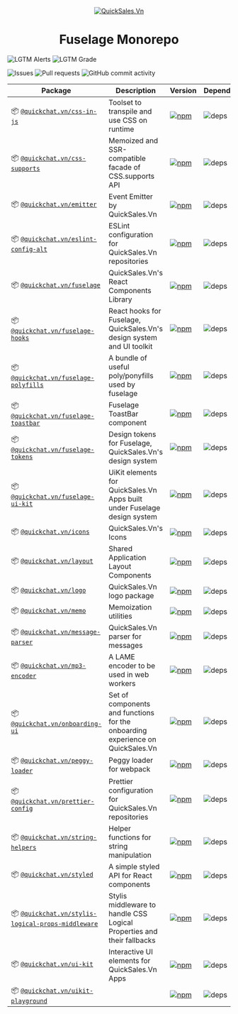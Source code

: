 <p align="center">
  <a href="https://quickchat.vn" title="QuickSales.Vn">
    <img src="https://github.com/QuickSales/QuickSales.Vn.Artwork/raw/master/Logos/2020/png/logo-horizontal-red.png" alt="QuickSales.Vn" />
  </a>
</p>

<h1 align="center">Fuselage Monorepo</h1>

![LGTM Alerts](https://img.shields.io/lgtm/alerts/github/QuickSales/fuselage?style=flat-square)
![LGTM Grade](https://img.shields.io/lgtm/grade/javascript/github/QuickSales/fuselage?style=flat-square)

![Issues](https://img.shields.io/github/issues/QuickSales/fuselage?style=flat-square)
![Pull requests](https://img.shields.io/github/issues-pr/QuickSales/fuselage?style=flat-square)
![GitHub commit activity](https://img.shields.io/github/commit-activity/m/QuickSales/fuselage?style=flat-square)

| Package | Description | Version | Dependencies |
|---------|-------------|---------|--------------|
| 📦 [`@quickchat.vn/css-in-js`](/packages/css-in-js) | Toolset to transpile and use CSS on runtime | [![npm](https://img.shields.io/npm/v/@quickchat.vn/css-in-js?style=flat-square)](https://www.npmjs.com/package/@quickchat.vn/css-in-js) | ![deps](https://img.shields.io/librariesio/release/npm/@quickchat.vn/css-in-js?style=flat-square) |
| 📦 [`@quickchat.vn/css-supports`](/packages/css-supports) | Memoized and SSR-compatible facade of CSS.supports API | [![npm](https://img.shields.io/npm/v/@quickchat.vn/css-supports?style=flat-square)](https://www.npmjs.com/package/@quickchat.vn/css-supports) | ![deps](https://img.shields.io/librariesio/release/npm/@quickchat.vn/css-supports?style=flat-square) |
| 📦 [`@quickchat.vn/emitter`](/packages/emitter) | Event Emitter by QuickSales.Vn | [![npm](https://img.shields.io/npm/v/@quickchat.vn/emitter?style=flat-square)](https://www.npmjs.com/package/@quickchat.vn/emitter) | ![deps](https://img.shields.io/librariesio/release/npm/@quickchat.vn/emitter?style=flat-square) |
| 📦 [`@quickchat.vn/eslint-config-alt`](/packages/eslint-config-alt) | ESLint configuration for QuickSales.Vn repositories | [![npm](https://img.shields.io/npm/v/@quickchat.vn/eslint-config-alt?style=flat-square)](https://www.npmjs.com/package/@quickchat.vn/eslint-config-alt) | ![deps](https://img.shields.io/librariesio/release/npm/@quickchat.vn/eslint-config-alt?style=flat-square) |
| 📦 [`@quickchat.vn/fuselage`](/packages/fuselage) | QuickSales.Vn's React Components Library | [![npm](https://img.shields.io/npm/v/@quickchat.vn/fuselage?style=flat-square)](https://www.npmjs.com/package/@quickchat.vn/fuselage) | ![deps](https://img.shields.io/librariesio/release/npm/@quickchat.vn/fuselage?style=flat-square) |
| 📦 [`@quickchat.vn/fuselage-hooks`](/packages/fuselage-hooks) | React hooks for Fuselage, QuickSales.Vn's design system and UI toolkit | [![npm](https://img.shields.io/npm/v/@quickchat.vn/fuselage-hooks?style=flat-square)](https://www.npmjs.com/package/@quickchat.vn/fuselage-hooks) | ![deps](https://img.shields.io/librariesio/release/npm/@quickchat.vn/fuselage-hooks?style=flat-square) |
| 📦 [`@quickchat.vn/fuselage-polyfills`](/packages/fuselage-polyfills) | A bundle of useful poly/ponyfills used by fuselage | [![npm](https://img.shields.io/npm/v/@quickchat.vn/fuselage-polyfills?style=flat-square)](https://www.npmjs.com/package/@quickchat.vn/fuselage-polyfills) | ![deps](https://img.shields.io/librariesio/release/npm/@quickchat.vn/fuselage-polyfills?style=flat-square) |
| 📦 [`@quickchat.vn/fuselage-toastbar`](/packages/fuselage-toastbar) | Fuselage ToastBar component | [![npm](https://img.shields.io/npm/v/@quickchat.vn/fuselage-toastbar?style=flat-square)](https://www.npmjs.com/package/@quickchat.vn/fuselage-toastbar) | ![deps](https://img.shields.io/librariesio/release/npm/@quickchat.vn/fuselage-toastbar?style=flat-square) |
| 📦 [`@quickchat.vn/fuselage-tokens`](/packages/fuselage-tokens) | Design tokens for Fuselage, QuickSales.Vn's design system | [![npm](https://img.shields.io/npm/v/@quickchat.vn/fuselage-tokens?style=flat-square)](https://www.npmjs.com/package/@quickchat.vn/fuselage-tokens) | ![deps](https://img.shields.io/librariesio/release/npm/@quickchat.vn/fuselage-tokens?style=flat-square) |
| 📦 [`@quickchat.vn/fuselage-ui-kit`](/packages/fuselage-ui-kit) | UiKit elements for QuickSales.Vn Apps built under Fuselage design system | [![npm](https://img.shields.io/npm/v/@quickchat.vn/fuselage-ui-kit?style=flat-square)](https://www.npmjs.com/package/@quickchat.vn/fuselage-ui-kit) | ![deps](https://img.shields.io/librariesio/release/npm/@quickchat.vn/fuselage-ui-kit?style=flat-square) |
| 📦 [`@quickchat.vn/icons`](/packages/icons) | QuickSales.Vn's Icons | [![npm](https://img.shields.io/npm/v/@quickchat.vn/icons?style=flat-square)](https://www.npmjs.com/package/@quickchat.vn/icons) | ![deps](https://img.shields.io/librariesio/release/npm/@quickchat.vn/icons?style=flat-square) |
| 📦 [`@quickchat.vn/layout`](/packages/layout) | Shared Application Layout Components | [![npm](https://img.shields.io/npm/v/@quickchat.vn/layout?style=flat-square)](https://www.npmjs.com/package/@quickchat.vn/layout) | ![deps](https://img.shields.io/librariesio/release/npm/@quickchat.vn/layout?style=flat-square) |
| 📦 [`@quickchat.vn/logo`](/packages/logo) | QuickSales.Vn logo package | [![npm](https://img.shields.io/npm/v/@quickchat.vn/logo?style=flat-square)](https://www.npmjs.com/package/@quickchat.vn/logo) | ![deps](https://img.shields.io/librariesio/release/npm/@quickchat.vn/logo?style=flat-square) |
| 📦 [`@quickchat.vn/memo`](/packages/memo) | Memoization utilities | [![npm](https://img.shields.io/npm/v/@quickchat.vn/memo?style=flat-square)](https://www.npmjs.com/package/@quickchat.vn/memo) | ![deps](https://img.shields.io/librariesio/release/npm/@quickchat.vn/memo?style=flat-square) |
| 📦 [`@quickchat.vn/message-parser`](/packages/message-parser) | QuickSales.Vn parser for messages | [![npm](https://img.shields.io/npm/v/@quickchat.vn/message-parser?style=flat-square)](https://www.npmjs.com/package/@quickchat.vn/message-parser) | ![deps](https://img.shields.io/librariesio/release/npm/@quickchat.vn/message-parser?style=flat-square) |
| 📦 [`@quickchat.vn/mp3-encoder`](/packages/mp3-encoder) | A LAME encoder to be used in web workers | [![npm](https://img.shields.io/npm/v/@quickchat.vn/mp3-encoder?style=flat-square)](https://www.npmjs.com/package/@quickchat.vn/mp3-encoder) | ![deps](https://img.shields.io/librariesio/release/npm/@quickchat.vn/mp3-encoder?style=flat-square) |
| 📦 [`@quickchat.vn/onboarding-ui`](/packages/onboarding-ui) | Set of components and functions for the onboarding experience on QuickSales.Vn | [![npm](https://img.shields.io/npm/v/@quickchat.vn/onboarding-ui?style=flat-square)](https://www.npmjs.com/package/@quickchat.vn/onboarding-ui) | ![deps](https://img.shields.io/librariesio/release/npm/@quickchat.vn/onboarding-ui?style=flat-square) |
| 📦 [`@quickchat.vn/peggy-loader`](/packages/peggy-loader) | Peggy loader for webpack | [![npm](https://img.shields.io/npm/v/@quickchat.vn/peggy-loader?style=flat-square)](https://www.npmjs.com/package/@quickchat.vn/peggy-loader) | ![deps](https://img.shields.io/librariesio/release/npm/@quickchat.vn/peggy-loader?style=flat-square) |
| 📦 [`@quickchat.vn/prettier-config`](/packages/prettier-config) | Prettier configuration for QuickSales.Vn repositories | [![npm](https://img.shields.io/npm/v/@quickchat.vn/prettier-config?style=flat-square)](https://www.npmjs.com/package/@quickchat.vn/prettier-config) | ![deps](https://img.shields.io/librariesio/release/npm/@quickchat.vn/prettier-config?style=flat-square) |
| 📦 [`@quickchat.vn/string-helpers`](/packages/string-helpers) | Helper functions for string manipulation | [![npm](https://img.shields.io/npm/v/@quickchat.vn/string-helpers?style=flat-square)](https://www.npmjs.com/package/@quickchat.vn/string-helpers) | ![deps](https://img.shields.io/librariesio/release/npm/@quickchat.vn/string-helpers?style=flat-square) |
| 📦 [`@quickchat.vn/styled`](/packages/styled) | A simple styled API for React components | [![npm](https://img.shields.io/npm/v/@quickchat.vn/styled?style=flat-square)](https://www.npmjs.com/package/@quickchat.vn/styled) | ![deps](https://img.shields.io/librariesio/release/npm/@quickchat.vn/styled?style=flat-square) |
| 📦 [`@quickchat.vn/stylis-logical-props-middleware`](/packages/stylis-logical-props-middleware) | Stylis middleware to handle CSS Logical Properties and their fallbacks | [![npm](https://img.shields.io/npm/v/@quickchat.vn/stylis-logical-props-middleware?style=flat-square)](https://www.npmjs.com/package/@quickchat.vn/stylis-logical-props-middleware) | ![deps](https://img.shields.io/librariesio/release/npm/@quickchat.vn/stylis-logical-props-middleware?style=flat-square) |
| 📦 [`@quickchat.vn/ui-kit`](/packages/ui-kit) | Interactive UI elements for QuickSales.Vn Apps | [![npm](https://img.shields.io/npm/v/@quickchat.vn/ui-kit?style=flat-square)](https://www.npmjs.com/package/@quickchat.vn/ui-kit) | ![deps](https://img.shields.io/librariesio/release/npm/@quickchat.vn/ui-kit?style=flat-square) |
| 📦 [`@quickchat.vn/uikit-playground`](/packages/uikit-playground) |  | [![npm](https://img.shields.io/npm/v/@quickchat.vn/uikit-playground?style=flat-square)](https://www.npmjs.com/package/@quickchat.vn/uikit-playground) | ![deps](https://img.shields.io/librariesio/release/npm/@quickchat.vn/uikit-playground?style=flat-square) |
